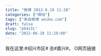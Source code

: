 ```yaml
---
title: "微博 2012.6.18 11:28"
categories: ["嘀咕"]
tags: ["来自微博 weibo.com"]
draft: false
slug: "pb4zIL"
date: "2012-06-18 11:28:00"
---
```


<p>我在这里:#绍兴市区# 去#嘉兴#。 O网页链接 ​​​​</p>
